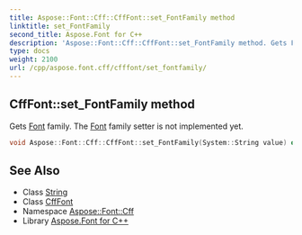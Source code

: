 ```yaml
---
title: Aspose::Font::Cff::CffFont::set_FontFamily method
linktitle: set_FontFamily
second_title: Aspose.Font for C++
description: 'Aspose::Font::Cff::CffFont::set_FontFamily method. Gets Font family. The Font family setter is not implemented yet in C++.'
type: docs
weight: 2100
url: /cpp/aspose.font.cff/cfffont/set_fontfamily/
---
```

## CffFont::set_FontFamily method


Gets [Font](../../../aspose.font/font/) family. The [Font](../../../aspose.font/font/) family setter is not implemented yet.

```cpp
void Aspose::Font::Cff::CffFont::set_FontFamily(System::String value) override
```

## See Also

* Class [String](../../../system/string/)
* Class [CffFont](../)
* Namespace [Aspose::Font::Cff](../../)
* Library [Aspose.Font for C++](../../../)
